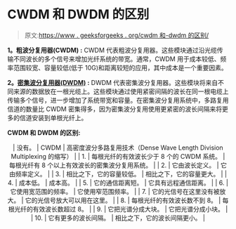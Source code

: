 # CWDM 和 DWDM 的区别

> 原文:[https://www . geeksforgeeks . org/cwdm 和-dwdm 的区别/](https://www.geeksforgeeks.org/difference-between-cwdm-and-dwdm/)

**1。粗波分复用器(CWDM) :**
CWDM 代表粗波分复用器。这些模块通过沿光缆传输不同波长的多个信号来增加光纤系统的带宽。通常，CWDM 用于成本较低、频率范围较宽、容量较低(低于 10G)和距离较短的应用，其中成本是一个重要因素。

**2。[密集波分复用器(DWDM)](https://www.geeksforgeeks.org/dense-wavelength-division-multiplexing/) :**
DWDM 代表密集波分复用器。这些模块将来自不同来源的数据放在一根光缆上。这些模块通过使用紧密间隔的波长在同一根电缆上传输多个信号，进一步增加了系统带宽和容量。在密集波分复用系统中，多路复用信道的数量比 CWDM 密集得多，因为密集波分复用使用更紧密的波长间隔来将更多的信道安装到单根光纤上。

**CWDM 和 DWDM 的区别:**

<center>

| 没有。 | CWDM | 高密度波分多路复用技术（Dense Wave Length Division Multiplexing 的缩写） |
| 1. | 每根光纤的有效波长少于 8 个的 CWDM 系统。 | 每根光纤有 8 个以上有效波长的密集波分复用系统。 |
| 2. | 它由波长定义。 | 它由频率定义。 |
| 3. | 相比之下，它的容量较低。 | 相比之下，它的容量更大。 |
| 4. | 成本低。 | 成本高。 |
| 5. | 它的通信距离短。 | 它具有远程通信距离。 |
| 6. | 它使用宽范围的频率。 | 它使用窄范围频率。 |
| 7. | 它的光信号在这里没有被放大。 | 它的光信号放大可以用在这里。 |
| 8. | 每根光纤的有效波长数不到 8。 | 每根光纤的有效波长数超过 8。 |
| 9. | 它把光谱分成大块。 | 它把光谱分成小块。 |
| 10. | 它有更多的波长间隔。 | 相比之下，它的波长间隔更小。 |

</center>